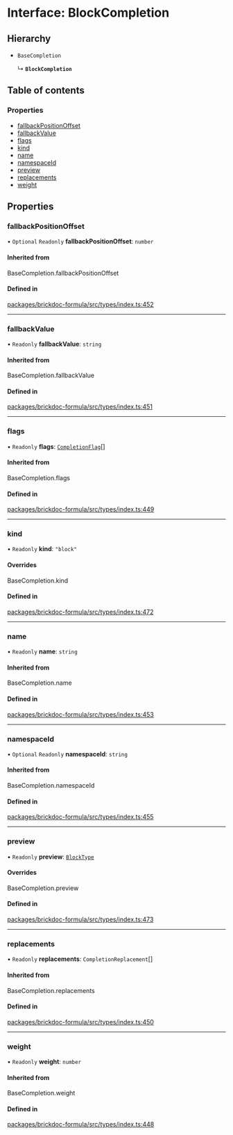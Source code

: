 # Interface: BlockCompletion

## Hierarchy

- `BaseCompletion`

  ↳ **`BlockCompletion`**

## Table of contents

### Properties

- [fallbackPositionOffset](BlockCompletion.md#fallbackpositionoffset)
- [fallbackValue](BlockCompletion.md#fallbackvalue)
- [flags](BlockCompletion.md#flags)
- [kind](BlockCompletion.md#kind)
- [name](BlockCompletion.md#name)
- [namespaceId](BlockCompletion.md#namespaceid)
- [preview](BlockCompletion.md#preview)
- [replacements](BlockCompletion.md#replacements)
- [weight](BlockCompletion.md#weight)

## Properties

### <a id="fallbackpositionoffset" name="fallbackpositionoffset"></a> fallbackPositionOffset

• `Optional` `Readonly` **fallbackPositionOffset**: `number`

#### Inherited from

BaseCompletion.fallbackPositionOffset

#### Defined in

[packages/brickdoc-formula/src/types/index.ts:452](https://github.com/mashcard/mashcard/blob/main/packages/brickdoc-formula/src/types/index.ts#L452)

---

### <a id="fallbackvalue" name="fallbackvalue"></a> fallbackValue

• `Readonly` **fallbackValue**: `string`

#### Inherited from

BaseCompletion.fallbackValue

#### Defined in

[packages/brickdoc-formula/src/types/index.ts:451](https://github.com/mashcard/mashcard/blob/main/packages/brickdoc-formula/src/types/index.ts#L451)

---

### <a id="flags" name="flags"></a> flags

• `Readonly` **flags**: [`CompletionFlag`](../README.md#completionflag)[]

#### Inherited from

BaseCompletion.flags

#### Defined in

[packages/brickdoc-formula/src/types/index.ts:449](https://github.com/mashcard/mashcard/blob/main/packages/brickdoc-formula/src/types/index.ts#L449)

---

### <a id="kind" name="kind"></a> kind

• `Readonly` **kind**: `"block"`

#### Overrides

BaseCompletion.kind

#### Defined in

[packages/brickdoc-formula/src/types/index.ts:472](https://github.com/mashcard/mashcard/blob/main/packages/brickdoc-formula/src/types/index.ts#L472)

---

### <a id="name" name="name"></a> name

• `Readonly` **name**: `string`

#### Inherited from

BaseCompletion.name

#### Defined in

[packages/brickdoc-formula/src/types/index.ts:453](https://github.com/mashcard/mashcard/blob/main/packages/brickdoc-formula/src/types/index.ts#L453)

---

### <a id="namespaceid" name="namespaceid"></a> namespaceId

• `Optional` `Readonly` **namespaceId**: `string`

#### Inherited from

BaseCompletion.namespaceId

#### Defined in

[packages/brickdoc-formula/src/types/index.ts:455](https://github.com/mashcard/mashcard/blob/main/packages/brickdoc-formula/src/types/index.ts#L455)

---

### <a id="preview" name="preview"></a> preview

• `Readonly` **preview**: [`BlockType`](BlockType.md)

#### Overrides

BaseCompletion.preview

#### Defined in

[packages/brickdoc-formula/src/types/index.ts:473](https://github.com/mashcard/mashcard/blob/main/packages/brickdoc-formula/src/types/index.ts#L473)

---

### <a id="replacements" name="replacements"></a> replacements

• `Readonly` **replacements**: `CompletionReplacement`[]

#### Inherited from

BaseCompletion.replacements

#### Defined in

[packages/brickdoc-formula/src/types/index.ts:450](https://github.com/mashcard/mashcard/blob/main/packages/brickdoc-formula/src/types/index.ts#L450)

---

### <a id="weight" name="weight"></a> weight

• `Readonly` **weight**: `number`

#### Inherited from

BaseCompletion.weight

#### Defined in

[packages/brickdoc-formula/src/types/index.ts:448](https://github.com/mashcard/mashcard/blob/main/packages/brickdoc-formula/src/types/index.ts#L448)
